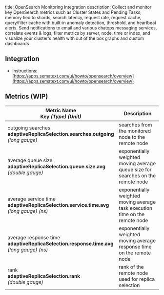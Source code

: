 title: OpenSearch Monitoring Integration
description: Collect and monitor key OpenSearch metrics such as Cluster States and Pending Tasks, memory tied to shards, search latency, request rate, request cache, query/filter cache with built-in anomaly detection, threshold, and heartbeat alerts. Send notifications to email and various chatops messaging services, correlate events & logs, filter metrics by server, node, time or index, and visualize your cluster's health with out of the box graphs and custom dashboards

## Integration

- Instructions: [https://apps.sematext.com/ui/howto/opensearch/overview](https://apps.sematext.com/ui/howto/opensearch/overview)

## Metrics (WIP)

Metric Name<br> Key *(Type)* *(Unit)*                                                                     |  Description
----------------------------------------------------------------------------------------------------------|-------------------------------------------------------------------
outgoing searches<br>**adaptiveReplicaSelection.searches.outgoing** <br>*(long gauge)*                    |  searches from the monitored node to the remote node
average queue size<br>**adaptiveReplicaSelection.queue.size.avg** <br>*(double gauge)*                    |  exponentially weighted moving average queue size for searches on the remote node
average service time<br>**adaptiveReplicaSelection.service.time.avg** <br>*(long gauge)* *(ns)*           |  exponentially weighted moving average task execution time on the remote node
average response time<br>**adaptiveReplicaSelection.response.time.avg** <br>*(long gauge)* *(ns)*         |  exponentially weighted moving average response time on the remote node
rank<br>**adaptiveReplicaSelection.rank** <br>*(double gauge)*                                            |  rank of the remote node used for replica selection
